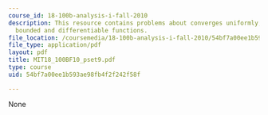 ```yaml
---
course_id: 18-100b-analysis-i-fall-2010
description: This resource contains problems about converges uniformly, uniformly
  bounded and differentiable functions.
file_location: /coursemedia/18-100b-analysis-i-fall-2010/54bf7a00ee1b593ae98fb4f2f242f58f_MIT18_100BF10_pset9.pdf
file_type: application/pdf
layout: pdf
title: MIT18_100BF10_pset9.pdf
type: course
uid: 54bf7a00ee1b593ae98fb4f2f242f58f

---
```

None